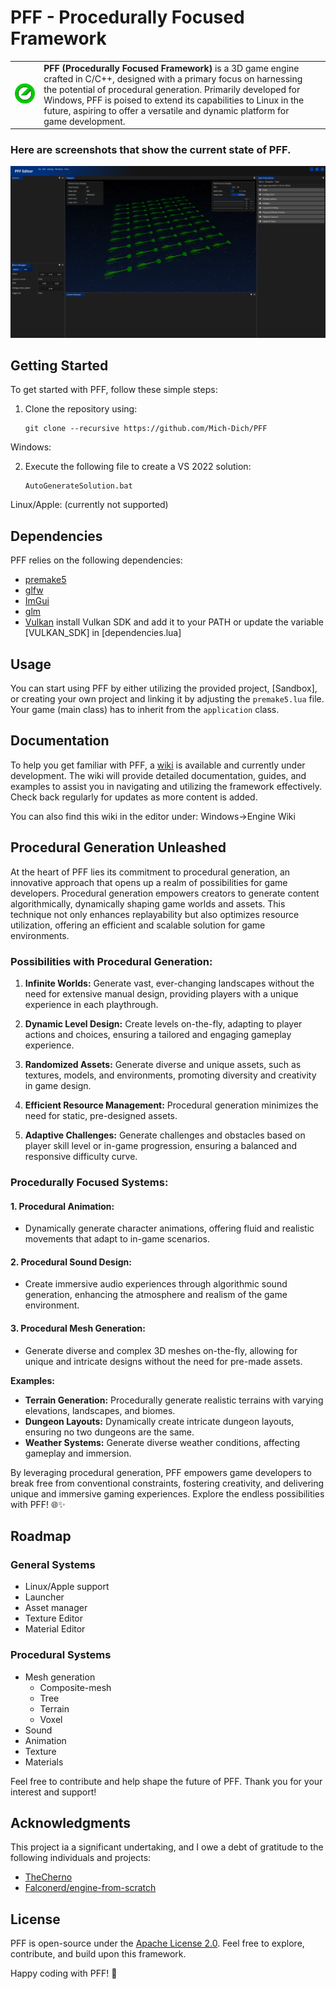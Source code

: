# PFF - Procedurally Focused Framework

<table style="border-collapse: collapse; width: 100%; border: none;">
  <tr>
    <td style="border: none;">
      <img src="/.github/resources/Logo2.png?raw=true" alt="Main Logo" title="mich" style="max-width: 100%; height: auto; border: none;">
    </td>
    <td style="vertical-align: middle; padding-right: 20px; border: none;">
      <strong>PFF (Procedurally Focused Framework)</strong> is a 3D game engine crafted in C/C++, designed with a primary focus on harnessing the potential of procedural generation. Primarily developed for Windows, PFF is poised to extend its capabilities to Linux in the future, aspiring to offer a versatile and dynamic platform for game development.
    </td>
  </tr>
</table>

### Here are screenshots that show the current state of PFF.

![first_image](/.github/resources/PFF_editor_2vwgi6Um7L.png?raw=true "image of the editor as it is now")

## Getting Started
To get started with PFF, follow these simple steps:

1. Clone the repository using:
   ```
   git clone --recursive https://github.com/Mich-Dich/PFF
   ```

Windows:

2. Execute the following file to create a VS 2022 solution:
   ```
   AutoGenerateSolution.bat
   ```
Linux/Apple: (currently not supported)

## Dependencies
PFF relies on the following dependencies:

- [premake5](https://premake.github.io/)
- [glfw](https://www.glfw.org/)
- [ImGui](https://github.com/ocornut/imgui)
- [glm](https://github.com/icaven/glm)
- [Vulkan](https://www.lunarg.com/vulkan-sdk/) install Vulkan SDK and add it to your PATH or update the variable [VULKAN_SDK] in [dependencies.lua]

## Usage

You can start using PFF by either utilizing the provided project, [Sandbox], or creating your own project and linking it by adjusting the `premake5.lua` file. 
Your game (main class) has to inherit from the `application` class.

## Documentation

To help you get familiar with PFF, a [wiki](https://github.com/Mich-Dich/PFF/wiki) is available and currently under development. The wiki will provide detailed documentation, guides, and examples to assist you in navigating and utilizing the framework effectively. Check back regularly for updates as more content is added.

You can also find this wiki in the editor under: Windows->Engine Wiki


## Procedural Generation Unleashed

At the heart of PFF lies its commitment to procedural generation, an innovative approach that opens up a realm of possibilities for game developers. Procedural generation empowers creators to generate content algorithmically, dynamically shaping game worlds and assets. This technique not only enhances replayability but also optimizes resource utilization, offering an efficient and scalable solution for game environments.

### Possibilities with Procedural Generation:

1. **Infinite Worlds:** Generate vast, ever-changing landscapes without the need for extensive manual design, providing players with a unique experience in each playthrough.

2. **Dynamic Level Design:** Create levels on-the-fly, adapting to player actions and choices, ensuring a tailored and engaging gameplay experience.

3. **Randomized Assets:** Generate diverse and unique assets, such as textures, models, and environments, promoting diversity and creativity in game design.

4. **Efficient Resource Management:** Procedural generation minimizes the need for static, pre-designed assets.

5. **Adaptive Challenges:** Generate challenges and obstacles based on player skill level or in-game progression, ensuring a balanced and responsive difficulty curve.

### Procedurally Focused Systems:

#### 1. Procedural Animation:
   - Dynamically generate character animations, offering fluid and realistic movements that adapt to in-game scenarios.

#### 2. Procedural Sound Design:
   - Create immersive audio experiences through algorithmic sound generation, enhancing the atmosphere and realism of the game environment.

#### 3. Procedural Mesh Generation:
   - Generate diverse and complex 3D meshes on-the-fly, allowing for unique and intricate designs without the need for pre-made assets.

**Examples:**
- **Terrain Generation:** Procedurally generate realistic terrains with varying elevations, landscapes, and biomes.
- **Dungeon Layouts:** Dynamically create intricate dungeon layouts, ensuring no two dungeons are the same.
- **Weather Systems:** Generate diverse weather conditions, affecting gameplay and immersion.

By leveraging procedural generation, PFF empowers game developers to break free from conventional constraints, fostering creativity, and delivering unique and immersive gaming experiences. Explore the endless possibilities with PFF! 🌐✨

## Roadmap

### General Systems
- Linux/Apple support
- Launcher
- Asset manager
- Texture Editor
- Material Editor

### Procedural Systems
- Mesh generation
   - Composite-mesh
   - Tree
   - Terrain
   - Voxel
- Sound
- Animation
- Texture
- Materials

Feel free to contribute and help shape the future of PFF. Thank you for your interest and support!

## Acknowledgments
This project ia a significant undertaking, and I owe a debt of gratitude to the following individuals and projects:

- [TheCherno](https://github.com/TheCherno)
- [Falconerd/engine-from-scratch](https://github.com/Falconerd/engine-from-scratch)

## License

PFF is open-source under the [Apache License 2.0](LICENSE). Feel free to explore, contribute, and build upon this framework.

Happy coding with PFF! 🚀
